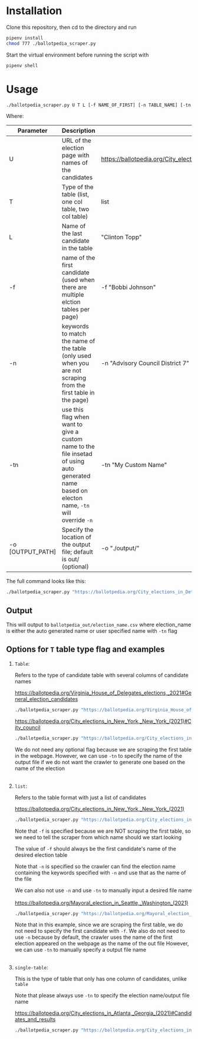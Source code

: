 
# Installation<a id="sec-1"></a>

Clone this repository, then cd to the directory and run

```bash
pipenv install
chmod 777 ./ballotpedia_scraper.py
```

Start the virtual environment before running the script with

```bash
pipenv shell
```

# Usage<a id="sec-2"></a>

```bash
./ballotpedia_scraper.py U T L [-f NAME_OF_FIRST] [-n TABLE_NAME] [-tn USER_SPECIFIED_FILE_NAME]
```

Where:

| Parameter          | Description                                                           | Example                                   |
|------------------  |---------------------------------------------------------------------  |-----------------------------------------  |
| U                  | URL of the election page with names of the candidates                                                            | <https://ballotpedia.org/City_elections_in_Detroit,_Michigan_(2021)#Community_advisory_council> |
| T                  | Type of the table (list, one col table, two col table)                                          | list                    |
| L                  | Name of the last candidate in the table                                       | "Clinton Topp"              |
| -f                 | name of the first candidate (used when there are multiple elction tables per page) | -f "Bobbi Johnson"                                       |
| -n                 | keywords to match the name of the table (only used when you are not scraping from the first table in the page) | -n "Advisory Council District 7"                                        |
| -tn                | use this flag when want to give a custom name to the file insetad of using auto generated name based on electon name, `-tn` will override `-n` | -tn "My Custom Name"                                      |
| -o [OUTPUT\_PATH]  | Specify the location of the output file; default is out/ (optional)   | -o "./output/"                           |

The full command looks like this:

```bash
./ballotpedia_scraper.py "https://ballotpedia.org/City_elections_in_Detroit,_Michigan_(2021)#Community_advisory_council" list "Clinton Topp" -n "Advisory Council District 7" -f "Bobbi Johnson" -tn "Custom Name"
```

## Output<a id="sec-2-1"></a>

This will output to `ballotpedia_out/election_name.csv` where election_name is either the auto generated name or user specified name with `-tn` flag

## Options for `T` table type flag and examples
1. `Table`:
   
    Refers to the type of candidate table with several columns of candidate names     

   <https://ballotpedia.org/Virginia_House_of_Delegates_elections,_2021#General_election_candidates>
    ```bash
    ./ballotpedia_scraper.py "https://ballotpedia.org/Virginia_House_of_Delegates_elections,_2021#General_election_candidates" table "Robert Bloxom"
    ```
    <https://ballotpedia.org/City_elections_in_New_York,_New_York_(2021)#City_council>
    ```bash
    ./ballotpedia_scraper.py "https://ballotpedia.org/City_elections_in_New_York,_New_York_(2021)#City_council" table "Joe Borelli"
    ```
   We do not need any optional flag because we are scraping the first table in the webpage.
   However, we can use `-tn` to specify the name of the output file if we do not want the crawler to generate one based on the name of the election
   <br><br/>
2. `list`:

    Refers to the table format with just a list of candidates
    
    <https://ballotpedia.org/City_elections_in_New_York,_New_York_(2021)>
     ```bash
    ./ballotpedia_scraper.py "https://ballotpedia.org/City_elections_in_New_York,_New_York_(2021)" list "Devi Nampiaparampil" -f "Jumaane Williams" -n "Public Advocate"
    ```
    Note that `-f` is specified because we are NOT scraping the first table, so we need to tell the scraper from which name should we start looking
    
    The value of `-f` should always be the first candidate's name of the desired election table
    
    Note that `-n` is specified so the crawler can find the election name containing the keywords specified with `-n` and use that as the name of the file
    
    We can also not use `-n` and use `-tn` to manually input a desired file name
    <br/><br/>
    <https://ballotpedia.org/Mayoral_election_in_Seattle,_Washington_(2021)>
     ```bash
    ./ballotpedia_scraper.py "https://ballotpedia.org/Mayoral_election_in_Seattle,_Washington_(2021)" list "Bruce Harrell"
    ```
    Note that in this example, since we are scraping the first table, we do not need to specify the first candidate with `-f`. We also do not need to use `-n` because by default, the crawler uses the name of the first election appeared on the webpage as the name of the out file
    However, we can use `-tn` to manually specify a output file name
    <br></br>
3. `single-table`:
    
    This is the type of table that only has one column of candidates, unlike `table`
    
    Note that please always use `-tn` to specify the election name/output file name
   
    <https://ballotpedia.org/City_elections_in_Atlanta,_Georgia_(2021)#Candidates_and_results>
     ```bash
    ./ballotpedia_scraper.py "https://ballotpedia.org/City_elections_in_Atlanta,_Georgia_(2021)#Candidates_and_results" single-table "Jenne Shepherd" -tn "Atlanta City Council general election" -f "Michael Julian Bond"
    ```
    